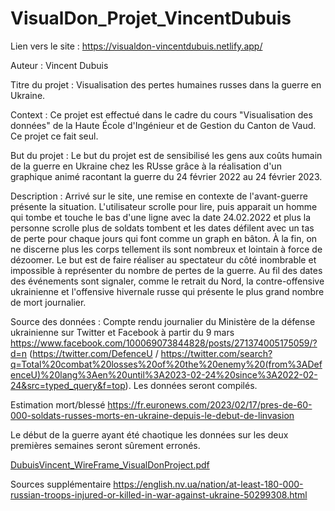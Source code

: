 # VisualDon_Projet_VincentDubuis

Lien vers le site : https://visualdon-vincentdubuis.netlify.app/

Auteur : Vincent Dubuis

Titre du projet : Visualisation des pertes humaines russes dans la guerre en Ukraine.

Context : Ce projet est effectué dans le cadre du cours "Visualisation des données" de la Haute École d'Ingénieur et de Gestion du Canton de Vaud. Ce projet ce fait seul.

But du projet : Le but du projet est de sensibilisé les gens aux coûts humain de la guerre en Ukraine chez les RUsse grâce à la réalisation d'un graphique animé racontant la guerre du 24 février 2022 au 24 février 2023.

Description : Arrivé sur le site, une remise en contexte de l'avant-guerre présente la situation. L'utilisateur scrolle pour lire, puis apparait un homme qui tombe et touche le bas d'une ligne avec la date 24.02.2022 et plus la personne scrolle plus de soldats tombent et les dates défilent avec un tas de perte pour chaque jours qui font comme un graph en bâton. À la fin, on ne discerne plus les corps tellement ils sont nombreux et lointain à force de dézoomer. Le but est de faire réaliser au spectateur du côté inombrable et impossible à représenter du nombre de pertes de la guerre. Au fil des dates des événements sont signaler, comme le retrait du Nord, la contre-offensive ukrainienne et l'offensive hivernale russe qui présente le plus grand nombre de mort journalier.

Source des données : Compte rendu journalier du Ministère de la défense ukrainienne sur Twitter et Facebook à partir du 9 mars https://www.facebook.com/100069073844828/posts/271374005175059/?d=n (https://twitter.com/DefenceU / https://twitter.com/search?q=Total%20combat%20losses%20of%20the%20enemy%20(from%3ADefenceU)%20lang%3Aen%20until%3A2023-02-24%20since%3A2022-02-24&src=typed_query&f=top). Les données seront compilés.

Estimation mort/blessé https://fr.euronews.com/2023/02/17/pres-de-60-000-soldats-russes-morts-en-ukraine-depuis-le-debut-de-linvasion

Le début de la guerre ayant été chaotique les données sur les deux premières semaines seront sûrement erronés.

[DubuisVincent_WireFrame_VisualDonProject.pdf](https://github.com/VincentDubuis/VisualDon_Projet_VincentDubuis/files/10989657/DubuisVincent_WireFrame_VisualDonProject.pdf)

Sources supplémentaire https://english.nv.ua/nation/at-least-180-000-russian-troops-injured-or-killed-in-war-against-ukraine-50299308.html
